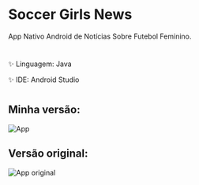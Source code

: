 # Soccer Girls News

App Nativo Android de Notícias Sobre Futebol Feminino.

#
:sparkles: Linguagem: Java

:sparkles: IDE: Android Studio
#
## Minha versão:

![App](https://user-images.githubusercontent.com/107895708/182003654-88e7f731-cdf9-46cf-84ea-c27a73037027.png)

## Versão original:
![App original](https://user-images.githubusercontent.com/107895708/182003757-541932ee-8649-42c6-968d-8602d2df6c1e.png)
